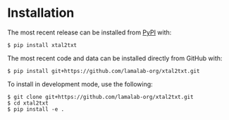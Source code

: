 # Installation

The most recent release can be installed from
[PyPI](https://pypi.org/project/xtal2txt) with:

```shell
$ pip install xtal2txt
```

The most recent code and data can be installed directly from GitHub with:

```shell
$ pip install git+https://github.com/lamalab-org/xtal2txt.git
```

To install in development mode, use the following:

```shell
$ git clone git+https://github.com/lamalab-org/xtal2txt.git
$ cd xtal2txt
$ pip install -e .
```


